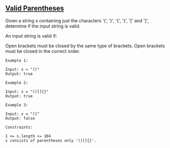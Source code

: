 ## [Valid Parentheses](https://leetcode.com/problems/valid-parentheses/)
Given a string s containing just the characters '(', ')', '{', '}', '[' and ']', determine if the input string is valid.

An input string is valid if:

Open brackets must be closed by the same type of brackets.
Open brackets must be closed in the correct order.
 
```
Example 1:

Input: s = "()"
Output: true
```
```
Example 2:

Input: s = "()[]{}"
Output: true
```
```
Example 3:

Input: s = "(]"
Output: false
```
```
Constraints:

1 <= s.length <= 104
s consists of parentheses only '()[]{}'.
```